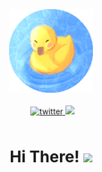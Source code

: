 <div id="header" align="center">
    <img src="duck.png" width="150">
</div>
<div id="badges" style="margin-top: 20px;" align="center">
    <a style="padding-left: 5px;" href="https://twitter.com/Enokh3?t=41AzBTk3WBqgpSpogPtmHA&s=09">
        <img src="https://img.shields.io/badge/Twitter-blue?style=for-the-badge&logo=twitter&logoColor=white" alt="twitter">
    </a>
    <a href="">
        <img src="https://img.shields.io/badge/LinkedIn-blue?logo=linkedin&logoColor=white&style=for-the-badge">
    </a>
</div>
<div id="views" style="margin-top: 0px" align="center">
<img align="center" src="https://komarev.com/ghpvc/?username=VKTRenokh&style=flat-square&color=blue" alt=""/>
</div>
<div id="title" align="center">
    <h1>
        Hi There!
        <img src="https://media.giphy.com/media/hvRJCLFzcasrR4ia7z/giphy.gif" width="30px"/>
    </h1>
</div>